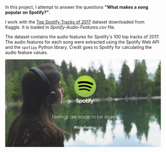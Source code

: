 In this project, I attempt to answer the questions **"What makes a song popular on Spotify?"**.

I work with the [Top Spotify Tracks of 2017](https://www.kaggle.com/nadintamer/top-tracks-of-2017) dataset downloaded from Kaggle. It is loaded in *Spotify-Audio-Features.csv* file.

The dataset contains the audio features for Spotify's 100 top tracks of 2017. The audio features for each song were extracted using the Spotify Web API and the `spotipy` Python library. Credit goes to Spotify for calculating the audio feature values.

![spotify-image](spotify-image.jpg)
